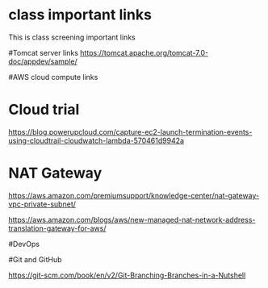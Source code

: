 # class important links
This is class screening important links

#Tomcat server links
https://tomcat.apache.org/tomcat-7.0-doc/appdev/sample/

#AWS cloud compute links

# Cloud trial

https://blog.powerupcloud.com/capture-ec2-launch-termination-events-using-cloudtrail-cloudwatch-lambda-570461d9942a

# NAT Gateway

https://aws.amazon.com/premiumsupport/knowledge-center/nat-gateway-vpc-private-subnet/

https://aws.amazon.com/blogs/aws/new-managed-nat-network-address-translation-gateway-for-aws/

#DevOps 

#Git and GitHub

https://git-scm.com/book/en/v2/Git-Branching-Branches-in-a-Nutshell
